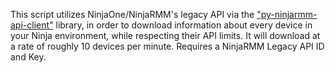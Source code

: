 This script utilizes NinjaOne/NinjaRMM's legacy API via the ["py-ninjarmm-api-client"](https://pypi.org/project/py-ninjarmm-api-client/) library, in order to download information about every device in your Ninja environment, while respecting their API limits. It will download at a rate of roughly 10 devices per minute. Requires a NinjaRMM Legacy API ID and Key.
